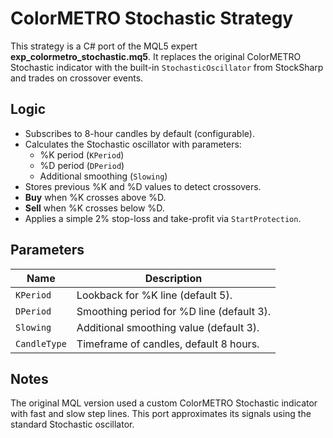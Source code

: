 # ColorMETRO Stochastic Strategy

This strategy is a C# port of the MQL5 expert **exp_colormetro_stochastic.mq5**. It replaces the original ColorMETRO Stochastic indicator with the built-in `StochasticOscillator` from StockSharp and trades on crossover events.

## Logic
- Subscribes to 8-hour candles by default (configurable).
- Calculates the Stochastic oscillator with parameters:
  - %K period (`KPeriod`)
  - %D period (`DPeriod`)
  - Additional smoothing (`Slowing`)
- Stores previous %K and %D values to detect crossovers.
- **Buy** when %K crosses above %D.
- **Sell** when %K crosses below %D.
- Applies a simple 2% stop-loss and take-profit via `StartProtection`.

## Parameters
| Name | Description |
|------|-------------|
| `KPeriod` | Lookback for %K line (default 5). |
| `DPeriod` | Smoothing period for %D line (default 3). |
| `Slowing` | Additional smoothing value (default 3). |
| `CandleType` | Timeframe of candles, default 8 hours. |

## Notes
The original MQL version used a custom ColorMETRO Stochastic indicator with fast and slow step lines. This port approximates its signals using the standard Stochastic oscillator.
